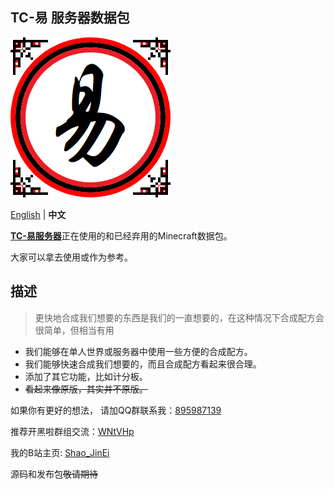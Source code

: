 TC-易 服务器数据包
--------
![The Changes Server logo](https://github.com/Shao-JinEi/TC-yi-datapacks/blob/main/server-logo.png)

[English](https://github.com/Shao-JinEi/TC-yi-datapacks/blob/main/README.md) | **中文**

[**TC-易服务器**](https://space.bilibili.com/1131480381/)正在使用的和已经弃用的Minecraft数据包。

大家可以拿去使用或作为参考。

## 描述
>更快地合成我们想要的东西是我们的一直想要的，在这种情况下合成配方会很简单，但相当有用
  - 我们能够在单人世界或服务器中使用一些方便的合成配方。
  - 我们能够快速合成我们想要的，而且合成配方看起来很合理。
  - 添加了其它功能，比如计分板。
  - ~~看起来像原版，其实并不原版。~~

如果你有更好的想法，
请加QQ群联系我：[895987139](https://jq.qq.com/?_wv=1027&k=YLBrQzwx)

推荐开黑啦群组交流：[WNtVHp](https://kaihei.co/WNtVHp)

我的B站主页: [Shao_JinEi](https://space.bilibili.com/197644147)

源码和发布包~~敬请期待~~
